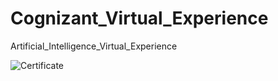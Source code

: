 # Cognizant_Virtual_Experience
Artificial_Intelligence_Virtual_Experience


![Certificate](https://user-images.githubusercontent.com/113277152/234191350-75c0ac01-10fa-4f31-8bb6-ee80c2031c58.png)
